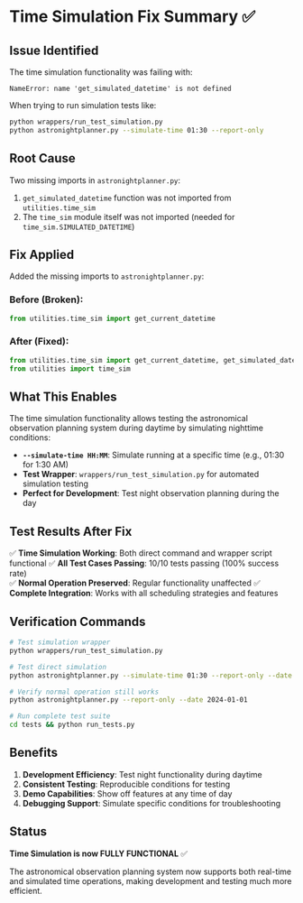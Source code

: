 # Time Simulation Fix Summary ✅

## Issue Identified
The time simulation functionality was failing with:
```
NameError: name 'get_simulated_datetime' is not defined
```

When trying to run simulation tests like:
```bash
python wrappers/run_test_simulation.py
python astronightplanner.py --simulate-time 01:30 --report-only
```

## Root Cause
Two missing imports in `astronightplanner.py`:
1. `get_simulated_datetime` function was not imported from `utilities.time_sim`
2. The `time_sim` module itself was not imported (needed for `time_sim.SIMULATED_DATETIME`)

## Fix Applied
Added the missing imports to `astronightplanner.py`:

### Before (Broken):
```python
from utilities.time_sim import get_current_datetime
```

### After (Fixed):
```python
from utilities.time_sim import get_current_datetime, get_simulated_datetime
from utilities import time_sim
```

## What This Enables
The time simulation functionality allows testing the astronomical observation planning system during daytime by simulating nighttime conditions:

- **`--simulate-time HH:MM`**: Simulate running at a specific time (e.g., 01:30 for 1:30 AM)
- **Test Wrapper**: `wrappers/run_test_simulation.py` for automated simulation testing
- **Perfect for Development**: Test night observation planning during the day

## Test Results After Fix
✅ **Time Simulation Working**: Both direct command and wrapper script functional
✅ **All Test Cases Passing**: 10/10 tests passing (100% success rate)  
✅ **Normal Operation Preserved**: Regular functionality unaffected
✅ **Complete Integration**: Works with all scheduling strategies and features

## Verification Commands
```bash
# Test simulation wrapper
python wrappers/run_test_simulation.py

# Test direct simulation
python astronightplanner.py --simulate-time 01:30 --report-only --date 2024-06-01

# Verify normal operation still works
python astronightplanner.py --report-only --date 2024-01-01

# Run complete test suite
cd tests && python run_tests.py
```

## Benefits
1. **Development Efficiency**: Test night functionality during daytime
2. **Consistent Testing**: Reproducible conditions for testing
3. **Demo Capabilities**: Show off features at any time of day
4. **Debugging Support**: Simulate specific conditions for troubleshooting

## Status
**Time Simulation is now FULLY FUNCTIONAL** ✅

The astronomical observation planning system now supports both real-time and simulated time operations, making development and testing much more efficient. 